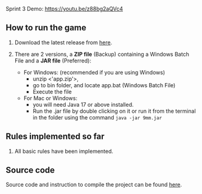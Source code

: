Sprint 3 Demo: https://youtu.be/z88bg2aQVc4

## How to run the game
1. Download the latest release from [here](https://git.infotech.monash.edu/fit3077-s1-2023/MA_Thursday4pm_Team6/project/-/tree/main/Sprint%203/Releases).

2. There are 2 versions, a **ZIP file** (Backup) containing a Windows Batch File and a **JAR file** (Preferred):
   - For Windows: (recommended if you are using Windows)
     - unzip <'app.zip'>, 
     - go to bin folder, and locate app.bat (Windows Batch File)
     - Execute the file
   - For Mac or Windows:
     - you will need Java 17 or above installed. 
     - Run the .jar file by double clicking on it or run it from the terminal in the folder using the command `java -jar 9mm.jar`

## Rules implemented so far
1. All basic rules have been implemented.

## Source code
Source code and instruction to compile the project can be found [here](https://git.infotech.monash.edu/fit3077-s1-2023/MA_Thursday4pm_Team6/project/-/tree/main/Nine_Mens_Morris).
